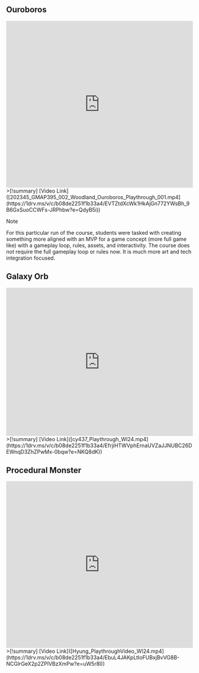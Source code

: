 ## Ouroboros
<iframe src="https://1drv.ms/v/c/b08de2251f1b33a4/IQRU2bXV3FpNR5AIxp--9mFrAc3FRzgF9PnhDjLwHPVcfvA?width=1920&height=1080" width="100%" height="450" frameborder="0" style="max-width: 100%; aspect-ratio: 16/9;"></iframe>
>[!summary] [Video Link]([202345_GMAP395_002_Woodland_Ouroboros_Playthrough_001.mp4](https://1drv.ms/v/c/b08de2251f1b33a4/EVTZtdXcWk1HkAjGn772YWsBh_9B6GxSuoCCWFs-JRPhbw?e=QdyB5i))

> [!note]
> For this particular run of the course, students were tasked with creating something more aligned with an MVP for a game concept (more full game like) with a gameplay loop, rules, assets, and interactivity. The course does *not* require the full gameplay loop or rules now. It is much more art and tech integration focused.

## Galaxy Orb
<iframe src="https://1drv.ms/v/c/b08de2251f1b33a4/IQT644h01laYRK52lFWWiSTVAS2JQT15tNuAbkhP8H-BSzo?width=1280&height=720" width="100%" height="400" frameborder="0" style="max-width: 100%; aspect-ratio: 16/9;"></iframe>
>[!summary] [Video Link]([cy437_Playthrough_WI24.mp4](https://1drv.ms/v/c/b08de2251f1b33a4/EfrjiHTWVphErnaUVZaJJNUBC26DEWnqD3ZhZPwMx-0bqw?e=NKQ8dK))

## Procedural Monster
<iframe src="https://1drv.ms/v/c/b08de2251f1b33a4/IQS7i-CQCqS7SKBVAcYwb1RvAYVRVWXxinQaqfLZsVJGHv0?width=1920&height=1080" width="100%" height="450" frameborder="0" style="max-width: 100%; aspect-ratio: 16/9;"></iframe>
>[!summary] [Video Link]([Hyung_PlaythroughVideo_WI24.mp4](https://1drv.ms/v/c/b08de2251f1b33a4/EbuL4JAKpLtIoFUBxjBvVG8B-NCGlrGeX2p2ZPlVBzXmPw?e=uW5r8I))